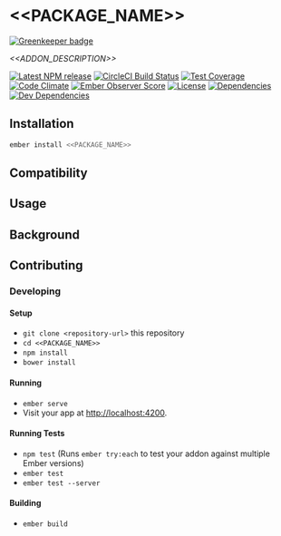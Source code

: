 # <<PACKAGE_NAME>>

[![Greenkeeper badge](https://badges.greenkeeper.io/BrianSipple/ember-addon-starter-extras.svg)](https://greenkeeper.io/)

_<<ADDON_DESCRIPTION>>_

[![Latest NPM release][npm-badge]][npm-badge-url]
[![CircleCI Build Status][circle-badge]][circle-badge-url]
[![Test Coverage][coverage-badge]][coverage-badge-url]
[![Code Climate][codeclimate-badge]][codeclimate-badge-url]
[![Ember Observer Score][ember-observer-badge]][ember-observer-badge-url]
[![License][license-badge]][license-badge-url]
[![Dependencies][dependencies-badge]][dependencies-badge-url]
[![Dev Dependencies][devDependencies-badge]][devDependencies-badge-url]


## Installation

```sh
ember install <<PACKAGE_NAME>>
```

## Compatibility 

## Usage

## Background

## Contributing

### Developing 

#### Setup

-   `git clone <repository-url>` this repository
-   `cd <<PACKAGE_NAME>>`
-   `npm install`
-   `bower install`

#### Running

-   `ember serve`
-   Visit your app at [http://localhost:4200](http://localhost:4200).

#### Running Tests

-   `npm test` (Runs `ember try:each` to test your addon against multiple Ember versions)
-   `ember test`
-   `ember test --server`

#### Building

-   `ember build`


[npm-badge]: https://img.shields.io/npm/v/<<PACKAGE_NAME>>.svg
[npm-badge-url]: https://www.npmjs.com/package/<<PACKAGE_NAME>>
[circle-badge]: https://circleci.com/gh/<<GITHUB_USERNAME>>/<<PACKAGE_NAME>>/tree/master.svg?style=svg&circle-token={{CIRCLE_TOKEN}}
[circle-badge-url]: https://circleci.com/gh/<<GITHUB_USERNAME>>/<<PACKAGE_NAME>>/tree/master
[codeclimate-badge]: https://img.shields.io/codeclimate/github/<<GITHUB_USERNAME>>/<<PACKAGE_NAME>>.svg
[codeclimate-badge-url]: https://codeclimate.com/github/<<GITHUB_USERNAME>>/<<PACKAGE_NAME>>
[coverage-badge]: https://codeclimate.com/repos/580452d5c451cf0072003bc5/badges/fe9856d5b427c83eec3c/coverage.svg
[coverage-badge-url]: https://codeclimate.com/repos/580452d5c451cf0072003bc5/coverage
[ember-observer-badge]: http://emberobserver.com/badges/<<PACKAGE_NAME>>.svg
[ember-observer-badge-url]: http://emberobserver.com/addons/<<PACKAGE_NAME>>
[license-badge]: https://img.shields.io/npm/l/<<PACKAGE_NAME>>.svg
[license-badge-url]: ./LICENSE
[dependencies-badge]: https://img.shields.io/david/<<GITHUB_USERNAME>>/<<PACKAGE_NAME>>.svg
[dependencies-badge-url]: https://david-dm.org/<<GITHUB_USERNAME>>/<<PACKAGE_NAME>>
[devDependencies-badge]: https://img.shields.io/david/dev/<<GITHUB_USERNAME>>/<<PACKAGE_NAME>>.svg
[devDependencies-badge-url]: https://david-dm.org/<<GITHUB_USERNAME>>/<<PACKAGE_NAME>>#info=devDependencies